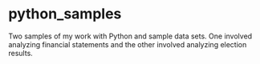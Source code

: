 # python_samples

Two samples of my work with Python and sample data sets. One involved analyzing financial statements and the other involved analyzing election results. 
